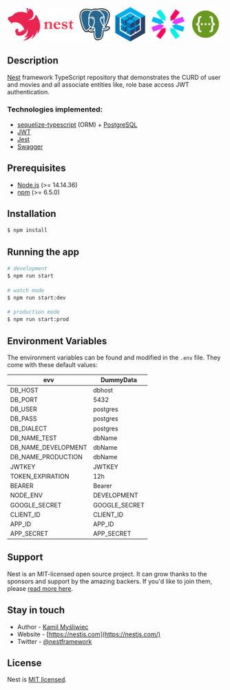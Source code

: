 


![Nest](uploads/logo.png)
## Description

[Nest](https://github.com/nestjs/nest) framework TypeScript repository that demonstrates the CURD of user and movies and all associate entities like, role base access JWT authentication.

### Technologies implemented:
-   [sequelize-typescript](https://github.com/RobinBuschmann/sequelize-typescript) (ORM) + [PostgreSQL](https://www.postgresql.org/)
-   [JWT](https://jwt.io/)
-   [Jest](https://jestjs.io/)
-   [Swagger](https://swagger.io/)

## Prerequisites

-   [Node.js](https://nodejs.org/) (>= 14.14.36)
-   [npm](https://www.npmjs.com/) (>= 6.5.0)


## Installation

```bash
$ npm install
```

## Running the app

```bash
# development
$ npm run start

# watch mode
$ npm run start:dev

# production mode
$ npm run start:prod
```

## Environment Variables

The environment variables can be found and modified in the `.env` file. They come with these default values:

| evv              |     DummyData      |
|---------------------|---------------|
| DB_HOST             | dbhost        |
| DB_PORT             | 5432          |
| DB_USER             | postgres      |
| DB_PASS             | postgres      |
| DB_DIALECT          | postgres      |
| DB_NAME_TEST        | dbName        |
| DB_NAME_DEVELOPMENT | dbName        |
| DB_NAME_PRODUCTION  | dbName        |
| JWTKEY              | JWTKEY        |
| TOKEN_EXPIRATION    | 12h           |
| BEARER              | Bearer        |
| NODE_ENV            | DEVELOPMENT   |
| GOOGLE_SECRET       | GOOGLE_SECRET |
| CLIENT_ID           | CLIENT_ID     |
| APP_ID              | APP_ID        |
| APP_SECRET          | APP_SECRET    |


## Support

Nest is an MIT-licensed open source project. It can grow thanks to the sponsors and support by the amazing backers. If you'd like to join them, please [read more here](https://docs.nestjs.com/support).




## Stay in touch

- Author - [Kamil Myśliwiec](https://kamilmysliwiec.com)
- Website - [https://nestjs.com](https://nestjs.com/)
- Twitter - [@nestframework](https://twitter.com/nestframework)

## License

Nest is [MIT licensed](LICENSE).

